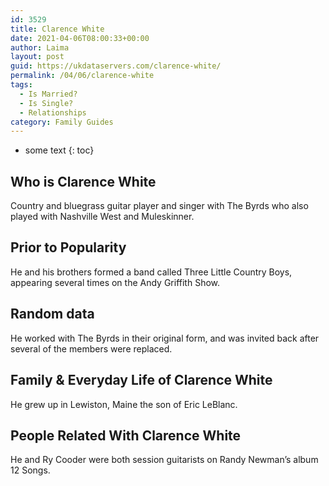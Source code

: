 ```yaml
---
id: 3529
title: Clarence White
date: 2021-04-06T08:00:33+00:00
author: Laima
layout: post
guid: https://ukdataservers.com/clarence-white/
permalink: /04/06/clarence-white
tags:
  - Is Married?
  - Is Single?
  - Relationships
category: Family Guides
---
```


* some text
{: toc}


## Who is Clarence White
                  
                  
                  
Country and bluegrass guitar player and singer with The Byrds who also played with Nashville West and Muleskinner.
                  
              
            
              
            
                
                
                
## Prior to Popularity
                  
                  
                  
He and his brothers formed a band called Three Little Country Boys, appearing several times on the Andy Griffith Show.
                  
              
            
              
            
                
                
                
## Random data
                  
                  
                  
He worked with The Byrds in their original form, and was invited back after several of the members were replaced.
                  
              
            
              
            
                
                
                
## Family & Everyday Life of Clarence White
                  
                  
                  
He grew up in Lewiston, Maine the son of Eric LeBlanc.
                  
              
            
              
            
                
                
                
## People Related With Clarence White
                  
                  
                  
He and Ry Cooder were both session guitarists on Randy Newman&#8217;s album 12 Songs.
                  
              
            
              
            
                
              
            
              
              
            
            
              
            
          
          
          